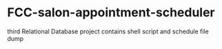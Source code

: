 # FCC-salon-appointment-scheduler
third Relational Database project
contains shell script and schedule file dump
